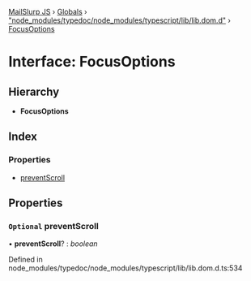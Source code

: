 [MailSlurp JS](../README.md) › [Globals](../globals.md) › ["node_modules/typedoc/node_modules/typescript/lib/lib.dom.d"](../modules/_node_modules_typedoc_node_modules_typescript_lib_lib_dom_d_.md) › [FocusOptions](_node_modules_typedoc_node_modules_typescript_lib_lib_dom_d_.focusoptions.md)

# Interface: FocusOptions

## Hierarchy

* **FocusOptions**

## Index

### Properties

* [preventScroll](_node_modules_typedoc_node_modules_typescript_lib_lib_dom_d_.focusoptions.md#optional-preventscroll)

## Properties

### `Optional` preventScroll

• **preventScroll**? : *boolean*

Defined in node_modules/typedoc/node_modules/typescript/lib/lib.dom.d.ts:534
